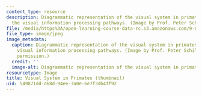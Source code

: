 ```yaml
---
content_type: resource
description: Diagrammatic representation of the visual system in primates, showing
  the visual information processing pathways. (Image by Prof. Peter Schiller.)
file: /media/https%3A/open-learning-course-data-rc.s3.amazonaws.com/9-036-the-visual-system-spring-2005/549871ddd68d94ee3a0e6e7f3db4ff92_9-036s05-th.jpg
file_type: image/jpeg
image_metadata:
  caption: Diagrammatic representation of the visual system in primates, showing the
    visual information processing pathways. (Image by Prof. Peter Schiller. Used with
    permission.)
  credit: ''
  image-alt: Diagrammatic representation of the visual system in primates.
resourcetype: Image
title: Visual System in Primates (thumbnail)
uid: 549871dd-d68d-94ee-3a0e-6e7f3db4ff92
---
```

